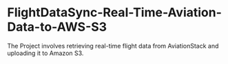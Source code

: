 # FlightDataSync-Real-Time-Aviation-Data-to-AWS-S3
The Project involves retrieving real-time flight data from AviationStack and uploading it to Amazon S3.
